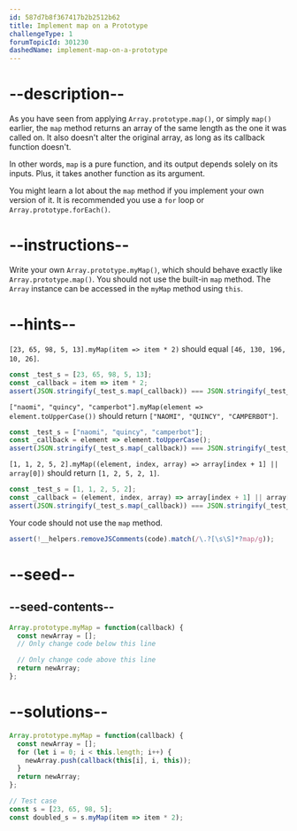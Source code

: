 ```yaml
---
id: 587d7b8f367417b2b2512b62
title: Implement map on a Prototype
challengeType: 1
forumTopicId: 301230
dashedName: implement-map-on-a-prototype
---
```


# --description--

As you have seen from applying `Array.prototype.map()`, or simply `map()` earlier, the `map` method returns an array of the same length as the one it was called on. It also doesn't alter the original array, as long as its callback function doesn't.

In other words, `map` is a pure function, and its output depends solely on its inputs. Plus, it takes another function as its argument.

You might learn a lot about the `map` method if you implement your own version of it. It is recommended you use a `for` loop or `Array.prototype.forEach()`.

# --instructions--

Write your own `Array.prototype.myMap()`, which should behave exactly like `Array.prototype.map()`. You should not use the built-in `map` method. The `Array` instance can be accessed in the `myMap` method using `this`.

# --hints--

`[23, 65, 98, 5, 13].myMap(item => item * 2)` should equal `[46, 130, 196, 10, 26]`.

```js
const _test_s = [23, 65, 98, 5, 13];
const _callback = item => item * 2;
assert(JSON.stringify(_test_s.map(_callback)) === JSON.stringify(_test_s.myMap(_callback)));
```

`["naomi", "quincy", "camperbot"].myMap(element => element.toUpperCase())` should return `["NAOMI", "QUINCY", "CAMPERBOT"]`.

```js
const _test_s = ["naomi", "quincy", "camperbot"];
const _callback = element => element.toUpperCase();
assert(JSON.stringify(_test_s.map(_callback)) === JSON.stringify(_test_s.myMap(_callback)));
```

`[1, 1, 2, 5, 2].myMap((element, index, array) => array[index + 1] || array[0])` should return `[1, 2, 5, 2, 1]`.

```js
const _test_s = [1, 1, 2, 5, 2];
const _callback = (element, index, array) => array[index + 1] || array[0];
assert(JSON.stringify(_test_s.map(_callback)) === JSON.stringify(_test_s.myMap(_callback)));
```

Your code should not use the `map` method.

```js
assert(!__helpers.removeJSComments(code).match(/\.?[\s\S]*?map/g));
```

# --seed--

## --seed-contents--

```js
Array.prototype.myMap = function(callback) {
  const newArray = [];
  // Only change code below this line

  // Only change code above this line
  return newArray;
};
```

# --solutions--

```js
Array.prototype.myMap = function(callback) {
  const newArray = [];
  for (let i = 0; i < this.length; i++) {
    newArray.push(callback(this[i], i, this));
  }
  return newArray;
};

// Test case
const s = [23, 65, 98, 5];
const doubled_s = s.myMap(item => item * 2);
```
